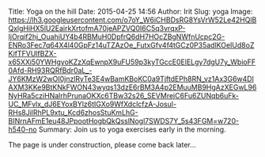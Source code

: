 Title: Yoga on the hill
Date: 2015-04-25 14:56
Author: Irit
Slug: yoga
Image: https://lh3.googleusercontent.com/o7oY_W6iCHBDsRG8YsVrW52Le42HQlBQxlgHiHX5lU2EairkXrtofmA70jeAPZVQ0I6C5q3vrqxP-IjOrqif2hj_OuahiUY4b4RBMuH0DpfrQ6dH7HOcZBgNWfnUcpc2G-ENRo3Fec7q64X4l40GpFz14uTZAzOe_FutxGfv4f4tGCz0P35adlKOeIUd8oZKifTFVUlfBZX-x65XXi50YWHgyoKZzXqEwnpX9uFU59p3kyTGccE0ElELgy7dgU7y_WbioFF0Afd-RH93RQRfBdr0aL_-JY6KMzW2wOI0jnzlRyTe3E4wBamKBoKC0a9TjftdEPh8RN_vz1Ax3G6w4DlAXM3KKe9BtKNkFWON43wyqs13dzE6rBM3A4p2EMuuMB9HgAzXEGwL96NyHRa5cziHNalrhPrunaOKXc6TBw32s26_SEVMrejC6Fu6ZUNqb6uFk-UC_MFvlx_dJ6EYoxBYlz6tIGXo9WfXdclcfzA-Josul-RHs8JilRhPL9xtu_Kcd6zhosStuKmLhG-BINrnAFmE1eu48JPpootHogbQkQsslNogl7SWDS7Y_5s43FGM=w720-h540-no
Summary: Join us to yoga exercises early in the morning.

The page is under construction, please come back later...
